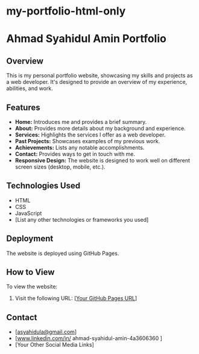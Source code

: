 # my-portfolio-html-only

# Ahmad Syahidul Amin Portfolio

## Overview

This is my personal portfolio website, showcasing my skills and projects as a web developer. It's designed to provide an overview of my experience, abilities, and work.

## Features

* **Home:** Introduces me and provides a brief summary.
* **About:** Provides more details about my background and experience.
* **Services:** Highlights the services I offer as a web developer.
* **Past Projects:** Showcases examples of my previous work.
* **Achievements:** Lists any notable accomplishments.
* **Contact:** Provides ways to get in touch with me.
* **Responsive Design:** The website is designed to work well on different screen sizes (desktop, mobile, etc.).

## Technologies Used

* HTML
* CSS
* JavaScript
* [List any other technologies or frameworks you used]

## Deployment

The website is deployed using GitHub Pages.

## How to View

To view the website:

1.  Visit the following URL: [[Your GitHub Pages URL](https://ahmadsa08.github.io/my-portfolio-html-only/)] 

## Contact

* [asyahidula@gmail.com]
* [www.linkedin.com/in/
ahmad-syahidul-amin-4a3606360
]
* [Your Other Social Media Links]
